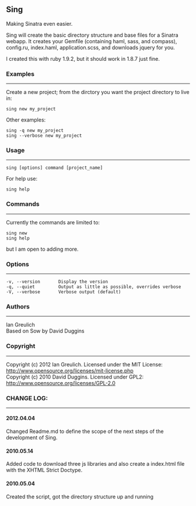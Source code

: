 ## Sing
Making Sinatra even easier.

Sing will create the basic directory structure and base files for a Sinatra 
webapp. It creates your Gemfile (containing haml, sass, and compass), 
config.ru, index.haml, application.scss, and downloads jquery for you.

I created this with ruby 1.9.2, but it should work in 1.8.7 just fine.

### Examples
---
Create a new project; from the dirctory you want the project directory
to live in:

    sing new my_project

Other examples:

    sing -q new my_project
    sing --verbose new my_project

### Usage
---
    sing [options] command [project_name]

For help use:

    sing help

### Commands
---
Currently the commands are limited to:

    sing new
    sing help

but I am open to adding more.

### Options
---
    -v, --version       Display the version  
    -q, --quiet         Output as little as possible, overrides verbose  
    -V, --verbose       Verbose output (default)

### Authors
---
Ian Greulich  
Based on Sow by David Duggins

### Copyright
---
Copyright (c) 2012 Ian Greulich. Licensed under the MIT License:  
http://www.opensource.org/licenses/mit-license.php  
Copyright (c) 2010 David Duggins. Licensed under GPL2:  
http://www.opensource.org/licenses/GPL-2.0

### CHANGE LOG:
---
#### 2012.04.04
Changed Readme.md to define the scope of the next steps of the development of Sing.
#### 2010.05.14
Added code to download three js libraries and also create a index.html file with the XHTML Strict Doctype.
#### 2010.05.04
Created the script, got the directory structure up and running
